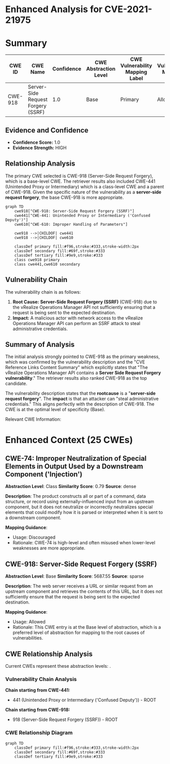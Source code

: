 # Enhanced Analysis for CVE-2021-21975

# Summary
| CWE ID | CWE Name | Confidence | CWE Abstraction Level | CWE Vulnerability Mapping Label | CWE-Vulnerability Mapping Notes |
|---|---|---|---|---|---|
| CWE-918 | Server-Side Request Forgery (SSRF) | 1.0 | Base | Primary | Allowed |

## Evidence and Confidence

*   **Confidence Score:** 1.0
*   **Evidence Strength:** HIGH

## Relationship Analysis
The primary CWE selected is CWE-918 (Server-Side Request Forgery), which is a base-level CWE. The retriever results also included CWE-441 (Unintended Proxy or Intermediary) which is a class-level CWE and a parent of CWE-918. Given the specific nature of the vulnerability as a **server-side request forgery**, the base CWE-918 is more appropriate.

```mermaid
graph TD
    cwe918["CWE-918: Server-Side Request Forgery (SSRF)"]
    cwe441["CWE-441: Unintended Proxy or Intermediary ('Confused Deputy')"]
    cwe610["CWE-610: Improper Handling of Parameters"]

    cwe918 -->|CHILDOF| cwe441
    cwe918 -->|CHILDOF| cwe610

    classDef primary fill:#f96,stroke:#333,stroke-width:2px
    classDef secondary fill:#69f,stroke:#333
    classDef tertiary fill:#9e9,stroke:#333
    class cwe918 primary
    class cwe441,cwe610 secondary
```

## Vulnerability Chain
The vulnerability chain is as follows:
1.  **Root Cause:** **Server-Side Request Forgery (SSRF)** (CWE-918) due to the vRealize Operations Manager API not sufficiently ensuring that a request is being sent to the expected destination.
2.  **Impact:** A malicious actor with network access to the vRealize Operations Manager API can perform an SSRF attack to steal administrative credentials.

## Summary of Analysis
The initial analysis strongly pointed to CWE-918 as the primary weakness, which was confirmed by the vulnerability description and the "CVE Reference Links Content Summary" which explicitly states that "The vRealize Operations Manager API contains a **Server Side Request Forgery vulnerability**." The retriever results also ranked CWE-918 as the top candidate.

The vulnerability description states that the **rootcause** is a "**server-side request forgery**". The **impact** is that an attacker can "steal administrative credentials." This aligns perfectly with the description of CWE-918. The CWE is at the optimal level of specificity (Base).

Relevant CWE Information:

# Enhanced Context (25 CWEs)

## CWE-74: Improper Neutralization of Special Elements in Output Used by a Downstream Component ('Injection')
**Abstraction Level**: Class
**Similarity Score**: 0.79
**Source**: dense

**Description**:
The product constructs all or part of a command, data structure, or record using externally-influenced input from an upstream component, but it does not neutralize or incorrectly neutralizes special elements that could modify how it is parsed or interpreted when it is sent to a downstream component.

**Mapping Guidance**:
- Usage: Discouraged
- Rationale: CWE-74 is high-level and often misused when lower-level weaknesses are more appropriate.

## CWE-918: Server-Side Request Forgery (SSRF)
**Abstraction Level**: Base
**Similarity Score**: 5687.55
**Source**: sparse

**Description**:
The web server receives a URL or similar request from an upstream component and retrieves the contents of this URL, but it does not sufficiently ensure that the request is being sent to the expected destination.

**Mapping Guidance**:
- Usage: Allowed
- Rationale: This CWE entry is at the Base level of abstraction, which is a preferred level of abstraction for mapping to the root causes of vulnerabilities.


## CWE Relationship Analysis

Current CWEs represent these abstraction levels: .


### Vulnerability Chain Analysis

**Chain starting from CWE-441:**
- 441 (Unintended Proxy or Intermediary ('Confused Deputy')) - ROOT


**Chain starting from CWE-918:**
- 918 (Server-Side Request Forgery (SSRF)) - ROOT



### CWE Relationship Diagram

```mermaid
graph TD
    classDef primary fill:#f96,stroke:#333,stroke-width:2px
    classDef secondary fill:#69f,stroke:#333
    classDef tertiary fill:#9e9,stroke:#333
```